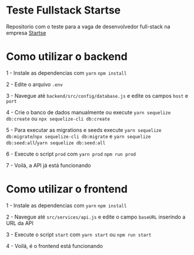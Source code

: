 # Teste Fullstack Startse

Repositorio com o teste para a vaga de desenvolvedor full-stack na empresa [Startse](https://www.startse.com/)

# Como utilizar o backend

1 - Instale as dependencias com `yarn` `npm install` 

2 - Edite o arquivo `.env` 

3 - Navegue até `backend/src/config/database.js` e edite os campos `host` e `port`

4 - Crie o banco de dados manualmente ou execute `yarn sequelize db:create` ou `npx sequelize-cli db:create`

5 - Para executar as migrations e seeds execute `yarn sequelize db:migrate`/`npx sequelize-cli db:migrate` e `yarn sequelize db:seed:all`/`yarn sequelize db:seed:all`

6 - Execute o script `prod` com `yarn prod` `npm run prod`

7 - Voilà, a API já está funcionando

# Como utilizar o frontend

1 - Instale as dependencias com `yarn` `npm install` 

2 - Navegue até `src/services/api.js` e edite o campo `baseURL` inserindo a URL da API

3 - Execute o script `start` com `yarn start` ou `npm run start`

4 - Voilá, é o frontend está funcionando
